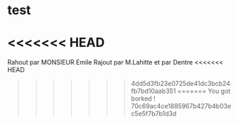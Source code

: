 # test
<<<<<<< HEAD
=======
Rahout par MONSIEUR Emile
Rajout par M.Lahitte
et par Dentre
<<<<<<< HEAD
>>>>>>> 4dd5d3fb23e0725de41dc3bcb24fb7bd10aab351
=======
You got borked !
>>>>>>> 70c69ac4ce1885967b427b4b03ec5e5f7b7b1d3d
